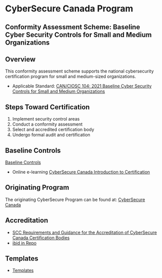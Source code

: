 # CyberSecure Canada Program

## Conformity Assessment Scheme: Baseline Cyber Security Controls for Small and Medium Organizations

## Overview

This conformity assessment scheme supports the national cybersecurity certification program for small and medium-sized organizations.

* Applicable Standard: [CAN/CIOSC 104: 2021 Baseline Cyber Security Controls for Small and Medium Organizations](https://dgc-cgn.org/standards/find-a-standard/standards-in-cybersecurity/cybersecurity-smes/)


## Steps Toward Certification

1. Implement security control areas
2. Conduct a conformity assessment
3. Select and accredited certification body
4. Undergo formal audit and certification

## Baseline Controls

[Baseline Controls](./scheme/baseline-controls.md)

* Online e-learning [CyberSecure Canada Introduction to Certification](https://learning-apprentissage.ised-isde.canada.ca/course/index.php?categoryid=52)

## Originating Program

The originating CyberSecure Program can be found at: [CyberSecure Canada](https://ised-isde.canada.ca/site/cybersecure-canada/en)


## Accreditation

* [SCC Requirements and Guidance for the Accreditation of CyberSecure Canada Certification Bodies](https://www.scc.ca/en/about-scc/publications/requirements-and-procedures-accreditation/accreditation-of-cybersecure-canada-certification-bodies) 
* [ibid in Repo](./pubs/ASB_RG_CyberSecure-Canada-AP_v4_2020-12-17%20(1).pdf)


## Templates

* [Templates](./scheme/templates/tools-templates.md)
